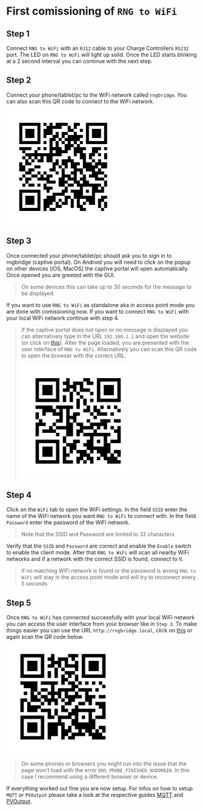 # First comissioning of `RNG to WiFi`

## Step 1
Connect `RNG to WiFi` with an `RJ12` cable to your Charge Controllers `RS232` port. 
The LED on `RNG to WiFi` will light up solid. 
Once the LED starts blinking at a 2 second interval you can continue with the next step.

## Step 2
Connect your phone/tablet/pc to the WiFi network called `rngbridge`. 
You can also scan this QR code to connect to the WiFi network.

![WiFi QR](https://github.com/enwi/RNGBridgeDoc/blob/master/images/qr_wifi_rngbridge.png)

## Step 3
Once connected your phone/tablet/pc should ask you to sign in to rngbridge (captive portal).
On Android you will need to click on the popup on other devices (iOS, MacOS) the captive portal will open automatically.
Once opened you are greeted with the GUI.

> On some devices this can take up to 30 seconds for the message to be displayed.

If you want to use `RNG to WiFi` as standalone aka in access point mode you are done with comissioning now. 
If you want to connect `RNG to WiFi` with your local WiFi network continue with step 4.

>If the captive portal does not open or no message is displayed you can alternatively type in the URL `192.168.1.1` and open the website (or click on <a href="http://192.168.1.1" target="_blank">this</a>).
>After the page loaded, you are presented with the user interface of `RNG to WiFi`.
>Alternatively you can scan this QR code to open the browser with the correct URL.
>
>![WiFi IP QR](https://github.com/enwi/RNGBridgeDoc/blob/master/images/qr_url_192.168.1.1.png)

## Step 4
Click on the `WiFi` tab to open the WiFi settings.
In the field `SSID` enter the name of the WiFi network you want `RNG to WiFi` to connect with.
In the field `Password` enter the password of the WiFi network.

> Note that the SSID and Password are limited to 32 characters

Verify that the `SSID` and `Password` are correct and enable the `Enable` switch to enable the client mode.
After that `RNG to WiFi` will scan all nearby WiFi networks and if a network with the correct SSID is found, connect to it. 

> If no matching WiFi network is found or the password is wrong `RNG to WiFi` will stay in the access point mode and will try to reconnect every 5 seconds

## Step 5
Once `RNG to WiFi` has connected successfully with your local WiFi network you can access the user interface from your browser like in `Step 3`.
To make things easier you can use the URL `http://rngbridge.local`, click on <a href="http://rngbridge.local" target="_blank">this</a> or again scan the QR code below.
![WiFi URL QR](https://github.com/enwi/RNGBridgeDoc/blob/master/images/qr_url_rngbridge.png)

> On some phones or browsers you might run into the issue that the page won't load with the error `DNS_PROBE_FINISHED_NXDOMAIN`.
> In this case I recommend using a different browser or device.

If everything worked out fine you are now setup. For infos on how to setup `MQTT` or `PVOutput` please take a look at the respective guides [MQTT](https://github.com/enwi/RNGBridgeDoc/blob/master/mqtt.md) and [PVOutput](https://github.com/enwi/RNGBridgeDoc/blob/master/pvoutput.md).
